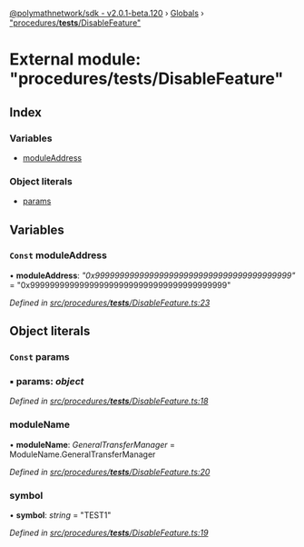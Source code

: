 [@polymathnetwork/sdk - v2.0.1-beta.120](../README.md) › [Globals](../globals.md) › ["procedures/**tests**/DisableFeature"](_procedures___tests___disablefeature_.md)

# External module: "procedures/**tests**/DisableFeature"

## Index

### Variables

- [moduleAddress](_procedures___tests___disablefeature_.md#const-moduleaddress)

### Object literals

- [params](_procedures___tests___disablefeature_.md#const-params)

## Variables

### `Const` moduleAddress

• **moduleAddress**: _"0x9999999999999999999999999999999999999999"_ = "0x9999999999999999999999999999999999999999"

_Defined in [src/procedures/**tests**/DisableFeature.ts:23](https://github.com/PolymathNetwork/polymath-sdk/blob/1da5bc5/src/procedures/__tests__/DisableFeature.ts#L23)_

## Object literals

### `Const` params

### ▪ **params**: _object_

_Defined in [src/procedures/**tests**/DisableFeature.ts:18](https://github.com/PolymathNetwork/polymath-sdk/blob/1da5bc5/src/procedures/__tests__/DisableFeature.ts#L18)_

### moduleName

• **moduleName**: _GeneralTransferManager_ = ModuleName.GeneralTransferManager

_Defined in [src/procedures/**tests**/DisableFeature.ts:20](https://github.com/PolymathNetwork/polymath-sdk/blob/1da5bc5/src/procedures/__tests__/DisableFeature.ts#L20)_

### symbol

• **symbol**: _string_ = "TEST1"

_Defined in [src/procedures/**tests**/DisableFeature.ts:19](https://github.com/PolymathNetwork/polymath-sdk/blob/1da5bc5/src/procedures/__tests__/DisableFeature.ts#L19)_
